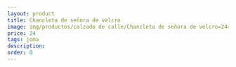 ```yaml
---
layout: product
title: Chancleta de señora de velcro
image: img/productos/calzado de calle/Chancleta de señora de velcro=24=joma.webp
price: 24
tags: joma
description: 
order: 0
---
```

